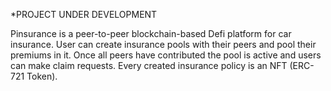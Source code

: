 *PROJECT UNDER DEVELOPMENT

Pinsurance is a peer-to-peer blockchain-based Defi platform for car insurance.  User can create insurance pools with their peers and pool their premiums in it. Once all peers have contributed the pool is active and users can make claim requests. 
Every created insurance policy is an NFT (ERC-721 Token).
